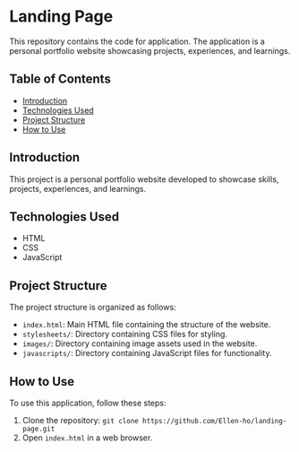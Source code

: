 # Landing Page

This repository contains the code for application. The application is a personal portfolio website showcasing projects, experiences, and learnings.

## Table of Contents

- [Introduction](#introduction)
- [Technologies Used](#technologies-used)
- [Project Structure](#project-structure)
- [How to Use](#how-to-use)

## Introduction

This project is a personal portfolio website developed to showcase skills, projects, experiences, and learnings.

## Technologies Used

- HTML
- CSS
- JavaScript

## Project Structure

The project structure is organized as follows:

- `index.html`: Main HTML file containing the structure of the website.
- `stylesheets/`: Directory containing CSS files for styling.
- `images/`: Directory containing image assets used in the website.
- `javascripts/`: Directory containing JavaScript files for functionality.

## How to Use

To use this application, follow these steps:

1. Clone the repository: `git clone https://github.com/Ellen-ho/landing-page.git`
2. Open `index.html` in a web browser.

